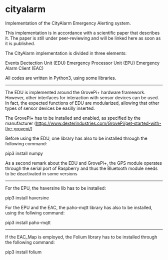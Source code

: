 # cityalarm
Implementation of the CityAlarm Emergency Alerting system.

This implementation is in accordance with a scientific paper that describes it. The paper is still under peer-reviewing and will be linked here as soon as it is published.

The CityAlarm implementation is divided in three elements:

Events Dectection Unit (EDU)
Emergency Processor Unit (EPU)
Emergency Alarm Client (EAC)

All codes are written in Python3, using some libraries.

*******************************************************************

The EDU is implemented around the GrovePi+ hardware framework. However, other interfaces for interaction with sensor devices can be used. In fact, the expected functions of EDU are modularized, allowing that other types of sensor devices be easilly inserted.

The GrovePi+ has to be installed and enabled, as specified by the manufacturer (https://www.dexterindustries.com/GrovePi/get-started-with-the-grovepi/)

Before using the EDU, one library has also to be installed through the following command:

pip3 install numpy

As a second remark about the EDU and GrovePi+, the GPS module operates through the serial port of Raspberry and thus the Bluetooth module needs to be deactivated in some versions

*******************************************************************

For the EPU, the haversine lib has to be installed:

pip3 install haversine

For the EPU and the EAC, the paho-mqtt library has also to be installed, using the follwing command:

pip3 install paho-mqtt

*******************************************************************

If the EAC_Map is employed, the Folium library has to be installed through the following command:

pip3 install folium
